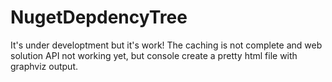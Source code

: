 # NugetDepdencyTree
It's under developtment but it's work!
The caching is not complete and web solution API not working yet,
 but console create a pretty html file with graphviz output.